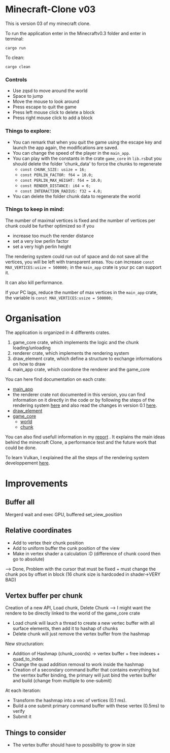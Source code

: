# Minecraft-Clone v03
This is version 03 of my minecraft clone.

To run the application enter in the Minecraftv0.3 folder and enter in terminal:
```
cargo run
```
To clean:
```
cargo clean
```

### Controls
* Use zqsd to move around the world
* Space to jump
* Move the mouse to look around
* Press escape to quit the game
* Press left mouse click to delete a block
* Press right mouse click to add a block


### Things to explore:
- You can remark that when you quit the game using the escape key and launch the app again, the modifications are saved.
- You can change the speed of the player in the `main_app`.
- You can play with the constants in the crate `game_core` in `lib.rs`but you should delete the folder 'chunk_data' to force the chunks to regenerate
  - `const CHUNK_SIZE: usize = 16;`
  - `const PERLIN_FACTOR: f64 = 10.0;`
  - `const PERLIN_MAX_HEIGHT: f64 = 10.0;`
  - `const RENDER_DISTANCE: i64 = 6;`
  - `const INTERACTION_RADIUS: f32 = 4.0;`
- You can delete the folder chunk data to regenerate the world

### Things to keep in mind:

The number of maximal vertices is fixed and the number of vertices per chunk could be further optimized so if you 
* increase too much the render distance 
* set a very low perlin factor
* set a very high perlin height

The rendering system could run out of space and do not save all the vertices, you will be left with transparent areas. You can increase `const MAX_VERTICES:usize = 500000;` in the `main_app` crate is your pc can support it.

It can also kill performance.

If your PC lags, reduce the number of max vertices in the `main_app` crate, the variable is `const MAX_VERTICES:usize = 500000;`

# Organisation
The application is organized in 4 differents crates.

1. game_core crate, which implements the logic and the chunk loading/unloading
2. renderer crate, which implements the rendering system
3. draw_element crate, which define a structure to exchange informations on how to draw
4. main_app crate, which coordone the renderer and the game_core

You can here find documentation on each crate:
- [main_app](https://gitlab.uliege.be/Henry.Leclipteur/minecraft-rust-clone/-/blob/main/Minecraft-v0.3/docs/main.md)
- the renderer crate not documented in this version, you can find information on it directly in the code or by following the steps of the rendering system [here](https://gitlab.uliege.be/Henry.Leclipteur/minecraft-rust-clone/-/blob/main/Vulkan-Intro/readme.md) and also read the changes in version 0.1 [here](https://gitlab.uliege.be/Henry.Leclipteur/minecraft-rust-clone/-/blob/main/Minecraft-v0.1/readme.md).
- [draw_element](https://gitlab.uliege.be/Henry.Leclipteur/minecraft-rust-clone/-/blob/main/Minecraft-v0.3/docs/draw_element/draw_element.md)
- [game_core](https://gitlab.uliege.be/Henry.Leclipteur/minecraft-rust-clone/-/blob/main/Minecraft-v0.3/docs/game_core/game_core.md)
  - [world](https://gitlab.uliege.be/Henry.Leclipteur/minecraft-rust-clone/-/blob/main/Minecraft-v0.3/docs/game_core/world.md)
  - [chunk](https://gitlab.uliege.be/Henry.Leclipteur/minecraft-rust-clone/-/blob/main/Minecraft-v0.3/docs/game_core/chunk.md)

You can also find usefull information in my [report](https://gitlab.uliege.be/Henry.Leclipteur/minecraft-rust-clone/-/blob/main/report.pdf)
. It explains the main ideas behind the minecraft Clone, a performance test and the future work that could be done.

To learn Vulkan, I explained the all the steps of the rendering system developpement [here](https://gitlab.uliege.be/Henry.Leclipteur/minecraft-rust-clone/-/blob/main/Vulkan-Intro/readme.md).



# Improvements

## Buffer all
Mergerd wait and exec GPU, buffered set_view_position

## Relative coordinates
* Add to vertex their chunk position
* Add to uniform buffer the cunk position of the view 
* Make in vertex shader a calculation :D (difference of chunk coord then go to absolute)

--> Done, Problem with the cursor that must be fixed + must change the chunk pos by offset in block (16 chunk size is hardcoded in shader->VERY BAD)


## Vertex buffer per chunk
Creation of a new API, Load chunk, Delete Chunk --> I might want the rendere to be directly linked to the world of the game_core crate
* Load chunk will lauch a thread to create a new vertec buffer with all surface elements, then add it to hashap of chunks
* Delete chunk will just remove the vertex buffer from the hashmap

New structuration:
* Addition of Hashmap (chunk_coords) -> vertex buffer + free indexes + quad_to_index
* Change the quad addition removal to work inside the hashmap
* Creation of a secondary command buffer that contains everything but the verrtex buffer binding, the primary will just bind the vertex buffer and build (change from multiple to one-submit)

At each iteration:
* Transform the hashmap into a vec of vertices (0.1 ms).
* Build a one submit primary command buffer with these vertex (0.5ms) to verify
* Submit it



## Things to consider
* The vertex buffer should have to possibility to grow in size 